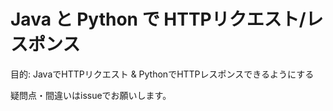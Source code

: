 # Java と Python で HTTPリクエスト/レスポンス

目的: JavaでHTTPリクエスト & PythonでHTTPレスポンスできるようにする

疑問点・間違いはissueでお願いします。